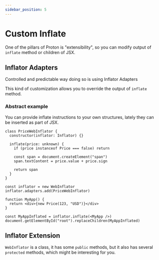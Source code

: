 ```yaml
---
sidebar_position: 5
---
```


# Custom Inflate

One of the pillars of Proton is "extensibility", so you can modify output of `inflate` method or children of JSX.

## Inflator Adapters

Controlled and predictable way doing so is using Inflator Adapters

This kind of customization allows you to override the output of `inflate` method.

### Abstract example

You can provide inflate instructions to your own structures, lately they can be inserted as part of JSX.

```tsx
class PriceWebInflator {
  constructor(inflator: Inflator) {}

  inflate(price: unknown) {
    if (price instanceof Price === false) return

    const span = document.createElement("span")
    span.textContent = price.value + price.sign

    return span
  }
}

const inflator = new WebInflator
inflator.adapters.add(PriceWebInflator)

function MyApp() {
  return <div>{new Price(123, "USD")}</div>
}

const MyAppInflated = inflator.inflate(<MyApp />)
document.getElementById("root").replaceChildren(MyAppInflated)
```

## Inflator Extension

`WebInflator` is a class, it has some `public` methods, but it also has several `protected` methods, which might be interesting for you.
